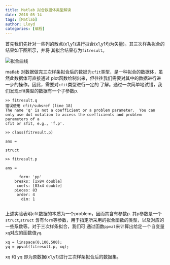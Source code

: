 ```yaml
---
title: Matlab 拟合数据体类型解读
date: 2018-05-14
tags: [Matlab]
author: Lloyd
categories: [编程]
---
```




首先我们先针对一些列的散点(x1,y1)进行拟合(x1,y1均为矢量)。其三次样条拟合的结果如下图所示，并将
其拟合结果存为`fitresult`。

![拟合曲线](https://upload-images.jianshu.io/upload_images/1703880-7a0117878e8a5b17.png?imageMogr2/auto-orient/strip%7CimageView2/2/w/1240)


matlab 对数据做完三次样条拟合后的数据为`cfit`类型，是一种拟合的数据体，虽然此数据体可直接通过
plot函数绘制出来，但往往我们需要对其中的数据进行进一步的操作。因此，需要对`cfit`类型进行一定的
了解。通过一次简单地试错，我们发现cfit类型的数据有一个子参数p.

<!-- more -->

```
>> fitresult.q
错误使用 cfit/subsref (line 18)
The name 'q' is not a coefficient or a problem parameter.  You can only use dot notation to access the coefficients and problem parameters of a
cfit or sfit, e.g., 'f.p'.
```

```
>> class(fitresult.p)

ans =

struct

>> fitresult.p

ans =

      form: 'pp'
    breaks: [1x84 double]
     coefs: [83x4 double]
    pieces: 83
     order: 4
       dim: 1


```
上述实验表明cfit数据的本质为一个problem，因而其含有参数p. 其p参数是一个`struct`,`struct`
含有`form`等参数，用于指定所采用的拟合函数的类型，以及对应的一些系数等。对于三次样条拟合，我们可
通过函数`ppval`来计算出给定一个自变量`xq`对应的函数值`yq`.
```
xq = linspace(0,100,500);
yq = ppval(fitresult.p, xq);
```
xq 和 yq 即为原数据(x1,y1)进行三次样条拟合后的数据集。
